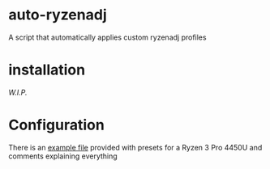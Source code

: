 # auto-ryzenadj
A script that automatically applies custom ryzenadj profiles
# installation
*W.I.P.*

# Configuration
There is an [example file](auto-ryzenadj.conf.example) provided with presets for a Ryzen 3 Pro 4450U and comments explaining everything
